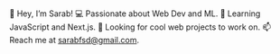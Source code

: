 👋 Hey, I’m Sarab!
💻 Passionate about Web Dev and ML.
📖 Learning JavaScript and Next.js.
🌟  Looking for cool web projects to work on.
📫 Reach me at sarabfsd@gmail.com.

<!---
sarabaftab/sarabaftab is a ✨ special ✨ repository because its `README.md` (this file) appears on your GitHub profile.
You can click the Preview link to take a look at your changes.
--->
